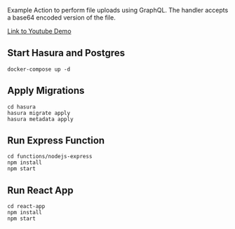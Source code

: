 Example Action to perform file uploads using GraphQL. The handler accepts a base64 encoded version of the file.

[Link to Youtube Demo](https://www.youtube.com/watch?v=mipb4N6ZzfM)

## Start Hasura and Postgres

```
docker-compose up -d
```

## Apply Migrations

```
cd hasura
hasura migrate apply
hasura metadata apply
```

## Run Express Function

```
cd functions/nodejs-express
npm install
npm start
```

## Run React App

```
cd react-app
npm install
npm start
```